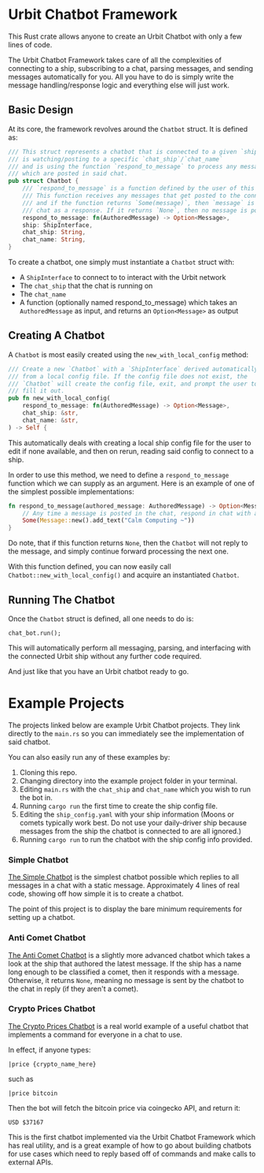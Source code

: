 # Urbit Chatbot Framework

This Rust crate allows anyone to create an Urbit Chatbot with only a few lines of code.

The Urbit Chatbot Framework takes care of all the complexities of connecting to a ship, subscribing to a chat, parsing messages, and sending messages automatically for you. All you have to do is simply write the message handling/response logic and everything else will just work.

## Basic Design

At its core, the framework revolves around the `Chatbot` struct. It is defined as:

```rust
/// This struct represents a chatbot that is connected to a given `ship`,
/// is watching/posting to a specific `chat_ship`/`chat_name`
/// and is using the function `respond_to_message` to process any messages
/// which are posted in said chat.
pub struct Chatbot {
    /// `respond_to_message` is a function defined by the user of this framework.
    /// This function receives any messages that get posted to the connected chat,
    /// and if the function returns `Some(message)`, then `message` is posted to the
    /// chat as a response. If it returns `None`, then no message is posted.
    respond_to_message: fn(AuthoredMessage) -> Option<Message>,
    ship: ShipInterface,
    chat_ship: String,
    chat_name: String,
}
```

To create a chatbot, one simply must instantiate a `Chatbot` struct with:

- A `ShipInterface` to connect to to interact with the Urbit network
- The `chat_ship` that the chat is running on
- The `chat_name`
- A function (optionally named respond_to_message) which takes an `AuthoredMessage` as input, and returns an `Option<Message>` as output

## Creating A Chatbot

A `Chatbot` is most easily created using the `new_with_local_config` method:

```rust
/// Create a new `Chatbot` with a `ShipInterface` derived automatically
/// from a local config file. If the config file does not exist, the
/// `Chatbot` will create the config file, exit, and prompt the user to
/// fill it out.
pub fn new_with_local_config(
    respond_to_message: fn(AuthoredMessage) -> Option<Message>,
    chat_ship: &str,
    chat_name: &str,
) -> Self {
```

This automatically deals with creating a local ship config file for the user to edit if none available, and then on rerun, reading said config to connect to a ship.

In order to use this method, we need to define a `respond_to_message` function which we can supply as an argument. Here is an example of one of the simplest possible implementations:

```rust
fn respond_to_message(authored_message: AuthoredMessage) -> Option<Message> {
    // Any time a message is posted in the chat, respond in chat with a static message.
    Some(Message::new().add_text("Calm Computing ~"))
}
```

Do note, that if this function returns `None`, then the `Chatbot` will not reply to the message, and simply continue forward processing the next one.

With this function defined, you can now easily call `Chatbot::new_with_local_config()` and acquire an instantiated `Chatbot`.

## Running The Chatbot

Once the `Chatbot` struct is defined, all one needs to do is:

```
chat_bot.run();
```

This will automatically perform all messaging, parsing, and interfacing with the connected Urbit ship without any further code required.

And just like that you have an Urbit chatbot ready to go.

# Example Projects

The projects linked below are example Urbit Chatbot projects. They link directly to the `main.rs` so you can immediately see the implementation of said chatbot.

You can also easily run any of these examples by:

1. Cloning this repo.
2. Changing directory into the example project folder in your terminal.
3. Editing `main.rs` with the `chat_ship` and `chat_name` which you wish to run the bot in.
4. Running `cargo run` the first time to create the ship config file.
5. Editing the `ship_config.yaml` with your ship information (Moons or comets typically work best. Do not use your daily-driver ship because messages from the ship the chatbot is connected to are all ignored.)
6. Running `cargo run` to run the chatbot with the ship config info provided.

### Simple Chatbot

[The Simple Chatbot](examples/simple-chatbot/src/main.rs) is the simplest chatbot possible which replies to all messages in a chat with a static message. Approximately 4 lines of real code, showing off how simple it is to create a chatbot.

The point of this project is to display the bare minimum requirements for setting up a chatbot.

### Anti Comet Chatbot

[The Anti Comet Chatbot](examples/anti-comet-chatbot/src/main.rs) is a slightly more advanced chatbot which takes a look at the ship that authored the latest message. If the ship has a name long enough to be classified a comet, then it responds with a message. Otherwise, it returns `None`, meaning no message is sent by the chatbot to the chat in reply (if they aren't a comet).

### Crypto Prices Chatbot

[The Crypto Prices Chatbot](examples/crypto-prices-chatbot/src/main.rs) is a real world example of a useful chatbot that implements a command for everyone in a chat to use.

In effect, if anyone types:

```
|price {crypto_name_here}
```

such as

```
|price bitcoin
```

Then the bot will fetch the bitcoin price via coingecko API, and return it:

```
USD $37167
```

This is the first chatbot implemented via the Urbit Chatbot Framework which has real utility, and is a great example of how to go about building chatbots for use cases which need to reply based off of commands and make calls to external APIs.
